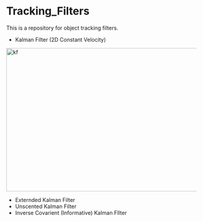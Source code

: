 # Tracking_Filters
This is a repository for object tracking filters.

- Kalman Filter (2D Constant Velocity)

<img width="539" height="379" alt="kf" src="https://github.com/user-attachments/assets/a0da33e9-929e-44fc-b4e7-51fa9b484c69" />


- Externded Kalman Filter
- Unscented Kalman Filter
- Inverse Covarient (Informative) Kalman FIlter
